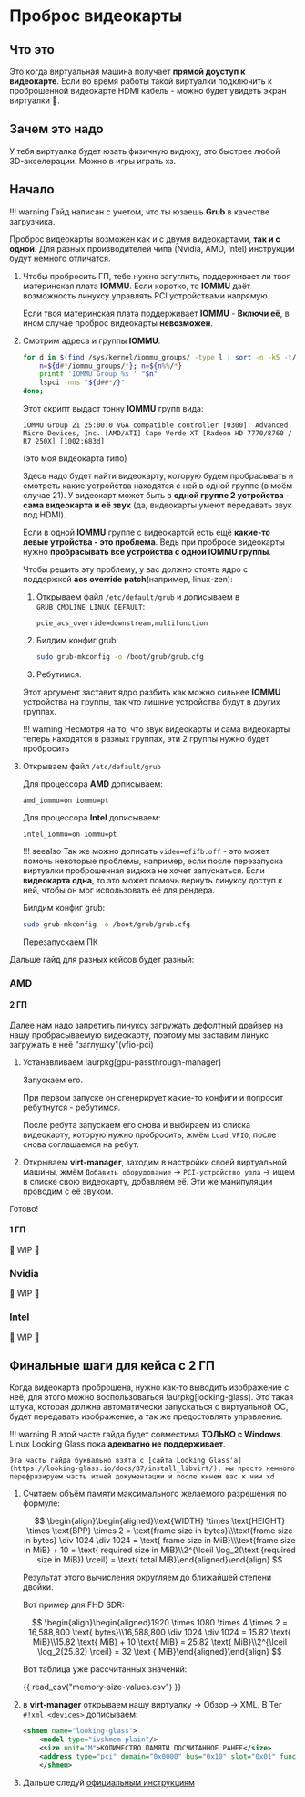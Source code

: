 # Проброс видеокарты
## Что это
Это когда виртуальная машина получает **прямой доуступ к видеокарте**. Если во время работы такой виртуалки подключить к проброшенной видеокарте HDMI кабель - можно будет увидеть экран виртуалки 🤯.
## Зачем это надо
У тебя виртуалка будет юзать физичную видюху, это быстрее любой 3D-акселерации. Можно в игры играть хз.
## Начало
!!! warning
    Гайд написан с учетом, что ты юзаешь **Grub** в качестве загрузчика.

Проброс видеокарты возможен как и с двумя видеокартами, **так и с одной**. Для разных производителей чипа (Nvidia, AMD, Intel) инструкции будут немного отличатся.

1. Чтобы пробросить ГП, тебе нужно загуглить, поддерживает ли твоя материнская плата **IOMMU**. 
    Если коротко, то **IOMMU** даёт возможность линуксу управлять PCI устройствами напрямую. 

    Если твоя материнская плата поддерживает **IOMMU** - **Включи её**, в ином случае проброс видеокарты **невозможен**.

2. Смотрим адреса и группы **IOMMU**:
    ```bash
    for d in $(find /sys/kernel/iommu_groups/ -type l | sort -n -k5 -t/); do 
        n=${d#*/iommu_groups/*}; n=${n%%/*}
        printf 'IOMMU Group %s ' "$n"
        lspci -nns "${d##*/}"
    done;
    ```

    Этот скрипт выдаст тонну **IOMMU** групп вида:
    ```
    IOMMU Group 21 25:00.0 VGA compatible controller [0300]: Advanced Micro Devices, Inc. [AMD/ATI] Cape Verde XT [Radeon HD 7770/8760 / R7 250X] [1002:683d]
    ```
    (это моя видеокарта типо)

    Здесь надо будет найти видеокарту, которую будем пробрасывать и смотреть какие устройства находятся с ней в одной группе (в моём случае 21).
    У видеокарт может быть в **одной группе 2 устройства - сама видеокарта и её звук** (да, видеокарты умеют передавать звук под HDMI).
    
    Если в одной **IOMMU** группе с видеокартой есть ещё **какие-то левые утройства - это проблема**. Ведь при пробросе видеокарты нужно **пробрасывать все устройства с одной IOMMU группы**.

    Чтобы решить эту проблему, у вас должно стоять ядро с поддержкой **acs override patch**(например, linux-zen):

    1. Открываем файл `/etc/default/grub` 
        и дописываем в `GRUB_CMDLINE_LINUX_DEFAULT`:
        ```
        pcie_acs_override=downstream,multifunction
        ```

    2. Билдим конфиг grub:
        ```bash
        sudo grub-mkconfig -o /boot/grub/grub.cfg
        ```

    3. Ребутимся.

    Этот аргумент заставит ядро разбить как можно сильнее **IOMMU**  устройства на группы, так что лишние устройства будут в других группах. 
    
    !!! warning
        Несмотря на то, что звук видеокарты и сама видеокарты теперь находятся в разных группах, эти 2 группы нужно будет пробросить 

3. Открываем файл `/etc/default/grub` 

    Для процессора **AMD** дописываем:
    ```
    amd_iommu=on iommu=pt
    ```
    Для процессора **Intel** дописываем:
    ```
    intel_iommu=on iommu=pt
    ```

    !!! seealso
        Так же можно дописать `video=efifb:off` - это может помочь некоторые проблемы, например, если после перезапуска виртуалки проброшенная видюха не хочет запускаться. Если **видеокарта одна**, то это может помочь вернуть линуксу доступ к ней, чтобы он мог использовать её для рендера.

    Билдим конфиг grub:
    ```bash
    sudo grub-mkconfig -o /boot/grub/grub.cfg
    ```

    Перезапускаем ПК

Дальше гайд для разных кейсов будет разный:
### AMD 
#### 2 ГП
Далее нам надо запретить линуксу загружать дефолтный драйвер на нашу пробрасываемую видеокарту, поэтому мы заставим линукс загружать в неё "заглушку"(vfio-pci)
1. Устанавливаем !aurpkg[gpu-passthrough-manager]

    Запускаем его.

    При первом запуске он сгенерирует какие-то конфиги и попросит ребутнутся - ребутимся.

    После ребута запускаем его снова и выбираем из списка видеокарту, которую нужно пробросить, жмём `Load VFIO`, после снова соглашаемся на ребут.

2. Открываем **virt-manager**, заходим в настройки своей виртуальной машины, жмём `Добавить оборудование` -> `PCI-устройство узла` -> ищем в списке свою видеокарту, добавляем её. Эти же манипуляции проводим с её звуком.

Готово!
#### 1 ГП
🚧 WIP 🚧
### Nvidia
🚧 WIP 🚧
### Intel
🚧 WIP 🚧

## Финальные шаги для кейса с 2 ГП
Когда видеокарта проброшена, нужно как-то выводить изображение с неё, для этого можно воспользоваться !aurpkg[looking-glass]. Это такая штука, которая должна автоматически запускаться с виртуальной ОС, будет передавать изображение, а так же предостовлять управление.

!!! warning
    В этой часте гайда будет совместима **ТОЛЬКО с Windows**. Linux Looking Glass пока **адекватно не поддерживает**.

    Эта часть гайда буквально взята с [сайта Looking Glass'a](https://looking-glass.io/docs/B7/install_libvirt/), мы просто немного перефразируем часть ихней документации и после кинем вас к ним xd

1. Считаем объём памяти максимального желаемого разрешения по формуле:

    $$
    \begin{align}\begin{aligned}\text{WIDTH} \times \text{HEIGHT} \times \text{BPP} \times 2 = \text{frame size in bytes}\\\text{frame size in bytes} \div 1024 \div 1024 = \text{ frame size in MiB}\\\text{frame size in MiB} + 10 = \text{ required size in MiB}\\2^{\lceil \log_2(\text {required size in MiB}) \rceil} = \text{ total MiB}\end{aligned}\end{align}
    $$

    Результат этого вычисления округляем до ближайшей степени двойки.

    Вот пример для FHD SDR:

    $$
    \begin{align}\begin{aligned}1920 \times 1080 \times 4 \times 2 = 16,588,800 \text{ bytes}\\16,588,800 \div 1024 \div 1024 = 15.82 \text{ MiB}\\15.82 \text{ MiB} + 10 \text{ MiB} = 25.82 \text{ MiB}\\2^{\lceil \log_2(25.82) \rceil} = 32 \text { MiB}\end{aligned}\end{align}
    $$

    Вот таблица уже рассчитанных значений:

    {{ read_csv("memory-size-values.csv") }}

2. в **virt-manager** открываем нашу виртуалку -> Обзор -> XML. В Тег `#!xml <devices>` дописываем:
    ```xml
    <shmem name="looking-glass">
        <model type="ivshmem-plain"/>
        <size unit="M">КОЛИЧЕСТВО ПАМЯТИ ПОСЧИТАННОЕ РАНЕЕ</size>
        <address type="pci" domain="0x0000" bus="0x10" slot="0x01" function="0x0"/>
        </shmem>
    ```

3. Дальше следуй [официальным инструкциям](https://looking-glass.io/docs/B7/install_libvirt/#keyboard-mouse-display-audio)